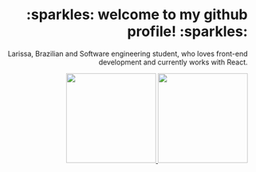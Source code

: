 

 <h1 align="right"> :sparkles: welcome to my github profile! :sparkles:	 </h1>
<div align="right">
 <p> Larissa, Brazilian and Software engineering student, who loves front-end development and currently works with React.</p>
</div>
<div align="right" display="flex">
  <a href="https://github.com/larissabenedet">
  <img height="180em" src="https://github-readme-stats.vercel.app/api?username=larissabenedet&show_icons=true&theme=omni&include_all_commits=true&count_private=true&hide=contribs,issues"/>
  <img height="180em" src="https://github-readme-stats.vercel.app/api/top-langs/?username=larissabenedet&layout=compact&langs_count=7&theme=omni"/>
</div>

